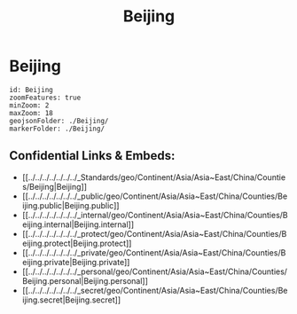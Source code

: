 ﻿---
location:
- 40.2
- 116.6
type: geo-Region
title: Beijing
license: "CC BY-SA 4.0"
source: "https://datahub.io/core/country-codes"
isDeleted: false
isReadOnly: false
draft: false
confidential: public
tags:
- geo/Country/Region
aliases:
- Beijing
Languages:
- de
cssclasses:
- geo-Region
publish: true
linkTitle: 
keywords: 
layout: 
publishDate: 
expiryDate: 
has_id_wikidata: Q956
official_website: "https://www.beijing.gov.cn/"
MeSH_tree_code:
- Z01.252.474.164.225
- Z01.433.114
twinned_administrative_body:
- '[[/_Standards/WikiData/WD~Cologne,365]]'
- '[[/_Standards/WikiData/WD~Milan,490]]'
- '[[/_Standards/WikiData/WD~Lisbon,597]]'
- '[[/_Standards/WikiData/WD~Moscow,649]]'
- "[[/_Standards/WikiData/WD~Saint_Petersburg,656]]"
- '[[/_Standards/WikiData/WD~Amsterdam,727]]'
- '[[/_Standards/WikiData/WD~Prague,1085]]'
- '[[/_Standards/WikiData/WD~Delhi,1353]]'
- '[[/_Standards/WikiData/WD~Islamabad,1362]]'
- '[[/_Standards/WikiData/WD~Manila,1461]]'
- "[[/_Standards/WikiData/WD~Buenos_Aires,1486]]"
- '[[/_Standards/WikiData/WD~Tokyo,1490]]'
- "[[/_Standards/WikiData/WD~Mexico_City,1489]]"
- '[[/_Standards/WikiData/WD~Astana,1520]]'
- '[[/_Standards/WikiData/WD~Athens,1524]]'
- '[[/_Standards/WikiData/WD~Havana,1563]]'
- '[[/_Standards/WikiData/WD~Copenhagen,1748]]'
- '[[/_Standards/WikiData/WD~Helsinki,1757]]'
- '[[/_Standards/WikiData/WD~Dublin,1761]]'
- '[[/_Standards/WikiData/WD~Riga,1773]]'
- '[[/_Standards/WikiData/WD~Budapest,1781]]'
- "[[/_Standards/WikiData/WD~Phnom_Penh,1850]]"
- '[[/_Standards/WikiData/WD~Hanoi,1858]]'
- '[[/_Standards/WikiData/WD~Bangkok,1861]]'
- '[[/_Standards/WikiData/WD~Kyiv,1899]]'
- '[[/_Standards/WikiData/WD~Ottawa,1930]]'
- '[[/_Standards/WikiData/WD~Minsk,2280]]'
- '[[/_Standards/WikiData/WD~Madrid,2807]]'
- '[[/_Standards/WikiData/WD~Lima,2868]]'
- '[[/_Standards/WikiData/WD~Santiago,2887]]'
- "[[/_Standards/WikiData/WD~San_José,3070]]"
- "[[/_Standards/WikiData/WD~New_South_Wales,3224]]"
- "[[/_Standards/WikiData/WD~Australian_Capital_Territory,3258]]"
- '[[/_Standards/WikiData/WD~Algiers,3561]]'
- '[[/_Standards/WikiData/WD~Tehran,3616]]'
- "[[/_Standards/WikiData/WD~Addis_Ababa,3624]]"
- '[[/_Standards/WikiData/WD~Jakarta,3630]]'
- '[[/_Standards/WikiData/WD~Ankara,3640]]'
- '[[/_Standards/WikiData/WD~Belgrade,3711]]'
- '[[/_Standards/WikiData/WD~Amman,3805]]'
- '[[/_Standards/WikiData/WD~Doha,3861]]'
- "[[/_Standards/WikiData/WD~Community_of_Madrid,5756]]"
- "[[/_Standards/WikiData/WD~Rio_de_Janeiro,8678]]"
- '[[/_Standards/WikiData/WD~Seoul,8684]]'
- '[[/_Standards/WikiData/WD~Vientiane,9326]]'
- '[[/_Standards/WikiData/WD~Bucharest,19660]]'
- '[[/_Standards/WikiData/WD~Tirana,19689]]'
- '[[/_Standards/WikiData/WD~Ulaanbaatar,23430]]'
- "[[/_Standards/WikiData/WD~New_York_City,60]]"
- "[[/_Standards/WikiData/WD~Washington,_D.C.,61]]"
- '[[/_Standards/WikiData/WD~Berlin,64]]'
- '[[/_Standards/WikiData/WD~London,84]]'
- '[[/_Standards/WikiData/WD~Cairo,85]]'
- '[[/_Standards/WikiData/WD~Paris,90]]'
- "[[/_Standards/WikiData/WD~São_Paulo,174]]"
- '[[/_Standards/WikiData/WD~Rome,220]]'
- "[[/_Standards/WikiData/WD~City_of_Brussels,239]]"
- "[[/_Standards/WikiData/WD~Tel_Aviv,33935]]"
- '[[/_Standards/WikiData/WD~Johannesburg,34647]]'
- "[[/_Standards/WikiData/WD~Santo_Domingo,34820]]"
- '[[/_Standards/WikiData/WD~Yokohama,38283]]'
- '[[/_Standards/WikiData/WD~Gauteng,133083]]'
- '[[/_Standards/WikiData/WD~Musashino,210661]]'
- '[[/_Standards/WikiData/WD~Salo,210987]]'
- "[[/_Standards/WikiData/WD~Wellington_City,47037646]]"
named_after:
- '[[/_Standards/WikiData/WD~north,659]]'
- "[[/_Standards/WikiData/WD~capital_city,5119]]"
located_in_time_zone: '[[/_Standards/WikiData/WD~UTC+08_00,6985]]'
located_in_the_administrative_territorial_entity:
- "[[/_Standards/WikiData/WD~Yuan_dynasty,7313]]"
- "[[/_Standards/WikiData/WD~Ming_dynasty,9903]]"
- "[[/_Standards/WikiData/WD~People's_Republic_of_China,148]]"
official_language: '[[/_Standards/WikiData/WD~Chinese,7850]]'
shares_border_with:
- '[[/_Standards/WikiData/WD~Tianjin,11736]]'
- '[[/_Standards/WikiData/WD~Hebei,21208]]'
- '[[/_Standards/WikiData/WD~Baoding,58584]]'
- '[[/_Standards/WikiData/WD~Zhangjiakou,58650]]'
- '[[/_Standards/WikiData/WD~Chengde,58675]]'
- '[[/_Standards/WikiData/WD~Langfang,58710]]'
enclave_within: '[[/_Standards/WikiData/WD~Hebei,21208]]'
contains_the_administrative_territorial_entity:
- "[[/_Standards/WikiData/WD~Xicheng_District,30138]]"
- "[[/_Standards/WikiData/WD~Huairou_District,121911]]"
- "[[/_Standards/WikiData/WD~Mentougou_District,185584]]"
- "[[/_Standards/WikiData/WD~Daxing_District,393445]]"
- "[[/_Standards/WikiData/WD~Haidian_District,393454]]"
- "[[/_Standards/WikiData/WD~Fangshan_District,393462]]"
- "[[/_Standards/WikiData/WD~Pinggu_District,393469]]"
- "[[/_Standards/WikiData/WD~Shijingshan_District,393475]]"
- "[[/_Standards/WikiData/WD~Shunyi_District,393482]]"
- "[[/_Standards/WikiData/WD~Changping_District,393485]]"
- "[[/_Standards/WikiData/WD~Fengtai_District,393831]]"
- "[[/_Standards/WikiData/WD~Tongzhou_District,393836]]"
- "[[/_Standards/WikiData/WD~Dongcheng_District,394681]]"
- "[[/_Standards/WikiData/WD~Chaoyang_District,394701]]"
- "[[/_Standards/WikiData/WD~Yanqing_District,596545]]"
- "[[/_Standards/WikiData/WD~Miyun_District,1022269]]"
continent: '[[/_Standards/WikiData/WD~Asia,48]]'
capital_of: "[[/_Standards/WikiData/WD~People's_Republic_of_China,148]]"
country: "[[/_Standards/WikiData/WD~People's_Republic_of_China,148]]"
language_used:
- '[[/_Standards/WikiData/WD~Manchu,33638]]'
- '[[/_Standards/WikiData/WD~Jin,56479]]'
elevation_above_sea_level: 43
local_dialing_code: 10
China_administrative_division_code: 11
population:
- 15380000
- 21710000
- 21705000
- 19612368
- 21893095
OmegaWiki_Defined_Meaning: 7094
postal_code: 100000
nominal_GDP: 3610260000000
area: 16410.54
U_S_National_Archives_Identifier:
- 10044281
- 10036657
Commons_category: Beijing
hashtag:
- Beijing
- 北京
- Pékin
- Hanbalık
demonym:
- Pékinois
- Pekinžan
- Pekinano
- pekinés
- pekinesa
- pékinois
- pékinoise
- Pékinoise
- 北京人
- Pekinli
- pechinesi
- Pekinžanka
UN_LOCODE: CNBJS
logo_image: "http://commons.wikimedia.org/wiki/Special:FilePath/Beijing%20name.svg"
Commons_gallery: 北京
Baidu_Tieba_name: 北京
FIPS_10_4_countries_and_regions_: CH22
geoshape: "http://commons.wikimedia.org/data/main/Data:China/Beijing.map"
aerial_view: "http://commons.wikimedia.org/wiki/Special:FilePath/Beijing%20%2840298461021%29.jpg"
page_banner: "http://commons.wikimedia.org/wiki/Special:FilePath/Beijing%20banner%20Tiananmen.jpg"
locator_map_image: "http://commons.wikimedia.org/wiki/Special:FilePath/Beijing%20in%20China%20%28%2Ball%20claims%20hatched%29.svg"
montage_image:
- "http://commons.wikimedia.org/wiki/Special:FilePath/Beijing%20montage.png"
- "http://commons.wikimedia.org/wiki/Special:FilePath/Beijing%20montage%201.png"
relief_location_map: "http://commons.wikimedia.org/wiki/Special:FilePath/Beijing%20municapital%20top.jpg"
panoramic_view:
- "http://commons.wikimedia.org/wiki/Special:FilePath/Beijing%20pano.jpg"
- "http://commons.wikimedia.org/wiki/Special:FilePath/NorthChina%28Beijing%29%20banner.jpg"
pronunciation_audio:
- "http://commons.wikimedia.org/wiki/Special:FilePath/Beijing%20pronunciation.ogg"
- "http://commons.wikimedia.org/wiki/Special:FilePath/De-Peking.ogg"
location_map: "http://commons.wikimedia.org/wiki/Special:FilePath/BeijingDistricts.svg"
nighttime_view: "http://commons.wikimedia.org/wiki/Special:FilePath/ISS-47%20Beijing%2C%20China%20at%20night.jpg"
BHCL_UUID:
- 0991f0e5-e8ef-4e45-8348-2911c76311ca
- e6b273fc-0e40-492f-b6bc-14cfe3cbb19b
Dewey_Decimal_Classification: 2--51156
GitHub_topic: beijing
subreddit: beijing
ISO_3166_2_code: CN-BJ
HASC: CN.BJ
Krugosvet_article: kultura_i_obrazovanie/izobrazitelnoe_iskusstvo/PEKIN.html
native_label: 北京市
official_name: 北京市
coordinate_location: "Point(116.407526 39.90403)"
official_symbol:
- "[[/_Standards/WikiData/WD~Styphnolobium_japonicum,288558]]"
- "[[/_Standards/WikiData/WD~Rosa_chinensis,344900]]"
- '[[/_Standards/WikiData/WD~Platycladus,6078218]]'
- "[[/_Standards/WikiData/WD~Chrysanthemum_morifolium,15530181]]"
different_from: '[[/_Standards/WikiData/WD~Pekin,371586]]'
capital: "[[/_Standards/WikiData/WD~Tongzhou_District,393836]]"
described_by_source:
- "[[/_Standards/WikiData/WD~Brockhaus_and_Efron_Encyclopedic_Dictionary,602358]]"
- "[[/_Standards/WikiData/WD~Encyclopædia_Britannica_11th_edition,867541]]"
- "[[/_Standards/WikiData/WD~The_Nuttall_Encyclopædia,3181656]]"
- "[[/_Standards/WikiData/WD~Sytin_Military_Encyclopedia,4114391]]"
- "[[/_Standards/WikiData/WD~Granat_Encyclopedic_Dictionary,4532138]]"
- "[[/_Standards/WikiData/WD~Small_Brockhaus_and_Efron_Encyclopedic_Dictionary,19180675]]"
- "[[/_Standards/WikiData/WD~Encyclopædia_Britannica_Ninth_Edition,20096917]]"
- "[[/_Standards/WikiData/WD~Meyer’s_Universum,_Siebenter_Band,131314460]]"
located_in_on_physical_feature: "[[/_Standards/WikiData/WD~North_China,1046848]]"
member_of:
- "[[/_Standards/WikiData/WD~Creative_Cities_Network,1139352]]"
- "[[/_Standards/WikiData/WD~World_Tourism_Cities_Federation,67652870]]"
located_in_or_next_to_body_of_water:
- "[[/_Standards/WikiData/WD~Yongding_River,1151727]]"
- "[[/_Standards/WikiData/WD~Qing_River,10392039]]"
history_of_topic: "[[/_Standards/WikiData/WD~history_of_Beijing,2565847]]"
party_chief_representative:
- "[[/_Standards/WikiData/WD~Cai_Qi,3370201]]"
- "[[/_Standards/WikiData/WD~Yin_Li,19825407]]"
geography_of_topic: "[[/_Standards/WikiData/WD~geography_of_Beijing,5535122]]"
topic_s_main_template: '[[/_Standards/WikiData/WD~Template_Beijing,6428557]]'
highest_point: "[[/_Standards/WikiData/WD~Mount_Dongling,10870769]]"
executive_body: "[[/_Standards/WikiData/WD~People's_Government_of_Beijing_Municipality,10902215]]"
topic_s_main_Wikimedia_portal: '[[/_Standards/WikiData/WD~Portal_Beijing,11379090]]'
demographics_of_topic: "[[/_Standards/WikiData/WD~demographics_of_Beijing,16056629]]"
office_held_by_head_of_government: "[[/_Standards/WikiData/WD~mayor_of_Beijing,17279086]]"
replaces:
- "[[/_Standards/WikiData/WD~Pei-p'ing,17579219]]"
- '[[/_Standards/WikiData/WD~Khanbaliq,101186473]]'
economy_of_topic: "[[/_Standards/WikiData/WD~economy_of_Beijing,19840076]]"
permanent_duplicated_item: '[[/_Standards/WikiData/WD~Q22828410,22828410]]'
category_for_honorary_citizens_of_entity: '[[/_Standards/WikiData/WD~Q24924512,24924512]]'
head_of_government: "[[/_Standards/WikiData/WD~Yin_Yong,28417331]]"
owner_of: "[[/_Standards/WikiData/WD~Beijing_Infrastructure_Investment_Co.,_Ltd.,42751778]]"
legislative_body: "[[/_Standards/WikiData/WD~Beijing_Municipal_People's_Congress,106079162]]"
instance_of: "[[/_Standards/WikiData/WD~national_capital,108178728]]"
UMLS_CUI: C4042832
video: "http://commons.wikimedia.org/wiki/Special:FilePath/Google%20Earth%20Timelapse-%20Beijing%2C%20China.webm"
ISNI: 0000000121597692
described_at_URL: "https://baike.sogou.com/v4412.htm"
image: "http://commons.wikimedia.org/wiki/Special:FilePath/Large%20Beijing%20Landsat.jpg"
---

# Beijing

```leaflet
id: Beijing
zoomFeatures: true 
minZoom: 2 
maxZoom: 18
geojsonFolder: ./Beijing/
markerFolder: ./Beijing/
```


## Confidential Links & Embeds: 
- [[../../../../../../../_Standards/geo/Continent/Asia/Asia~East/China/Counties/Beijing|Beijing]] 
- [[../../../../../../../_public/geo/Continent/Asia/Asia~East/China/Counties/Beijing.public|Beijing.public]] 
- [[../../../../../../../_internal/geo/Continent/Asia/Asia~East/China/Counties/Beijing.internal|Beijing.internal]] 
- [[../../../../../../../_protect/geo/Continent/Asia/Asia~East/China/Counties/Beijing.protect|Beijing.protect]] 
- [[../../../../../../../_private/geo/Continent/Asia/Asia~East/China/Counties/Beijing.private|Beijing.private]] 
- [[../../../../../../../_personal/geo/Continent/Asia/Asia~East/China/Counties/Beijing.personal|Beijing.personal]] 
- [[../../../../../../../_secret/geo/Continent/Asia/Asia~East/China/Counties/Beijing.secret|Beijing.secret]] 

